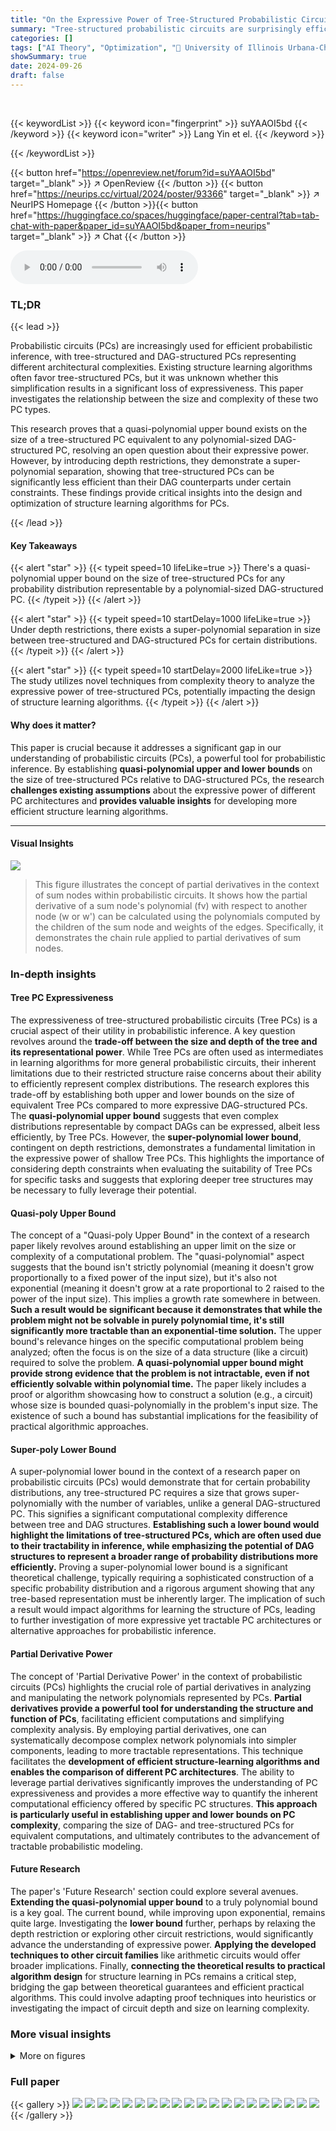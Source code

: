 ```yaml
---
title: "On the Expressive Power of Tree-Structured Probabilistic Circuits"
summary: "Tree-structured probabilistic circuits are surprisingly efficient:  this paper proves a quasi-polynomial upper bound on their size, showing they're almost as expressive as more complex DAG structures."
categories: []
tags: ["AI Theory", "Optimization", "🏢 University of Illinois Urbana-Champaign",]
showSummary: true
date: 2024-09-26
draft: false
---
```


<br>

{{< keywordList >}}
{{< keyword icon="fingerprint" >}} suYAAOI5bd {{< /keyword >}}
{{< keyword icon="writer" >}} Lang Yin et el. {{< /keyword >}}
 
{{< /keywordList >}}

{{< button href="https://openreview.net/forum?id=suYAAOI5bd" target="_blank" >}}
↗ OpenReview
{{< /button >}}
{{< button href="https://neurips.cc/virtual/2024/poster/93366" target="_blank" >}}
↗ NeurIPS Homepage
{{< /button >}}{{< button href="https://huggingface.co/spaces/huggingface/paper-central?tab=tab-chat-with-paper&paper_id=suYAAOI5bd&paper_from=neurips" target="_blank" >}}
↗ Chat
{{< /button >}}



<audio controls>
    <source src="https://ai-paper-reviewer.com/suYAAOI5bd/podcast.wav" type="audio/wav">
    Your browser does not support the audio element.
</audio>


### TL;DR


{{< lead >}}

Probabilistic circuits (PCs) are increasingly used for efficient probabilistic inference, with tree-structured and DAG-structured PCs representing different architectural complexities.  Existing structure learning algorithms often favor tree-structured PCs, but it was unknown whether this simplification results in a significant loss of expressiveness.  This paper investigates the relationship between the size and complexity of these two PC types. 

This research proves that a quasi-polynomial upper bound exists on the size of a tree-structured PC equivalent to any polynomial-sized DAG-structured PC, resolving an open question about their expressive power.  However, by introducing depth restrictions, they demonstrate a super-polynomial separation, showing that tree-structured PCs can be significantly less efficient than their DAG counterparts under certain constraints. These findings provide critical insights into the design and optimization of structure learning algorithms for PCs.

{{< /lead >}}


#### Key Takeaways

{{< alert "star" >}}
{{< typeit speed=10 lifeLike=true >}} There's a quasi-polynomial upper bound on the size of tree-structured PCs for any probability distribution representable by a polynomial-sized DAG-structured PC. {{< /typeit >}}
{{< /alert >}}

{{< alert "star" >}}
{{< typeit speed=10 startDelay=1000 lifeLike=true >}} Under depth restrictions, there exists a super-polynomial separation in size between tree-structured and DAG-structured PCs for certain distributions. {{< /typeit >}}
{{< /alert >}}

{{< alert "star" >}}
{{< typeit speed=10 startDelay=2000 lifeLike=true >}} The study utilizes novel techniques from complexity theory to analyze the expressive power of tree-structured PCs, potentially impacting the design of structure learning algorithms. {{< /typeit >}}
{{< /alert >}}

#### Why does it matter?
This paper is crucial because it addresses a significant gap in our understanding of probabilistic circuits (PCs), a powerful tool for probabilistic inference.  By establishing **quasi-polynomial upper and lower bounds** on the size of tree-structured PCs relative to DAG-structured PCs, the research **challenges existing assumptions** about the expressive power of different PC architectures and **provides valuable insights** for developing more efficient structure learning algorithms.

------
#### Visual Insights



![](https://ai-paper-reviewer.com/suYAAOI5bd/figures_3_1.jpg)

> This figure illustrates the concept of partial derivatives in the context of sum nodes within probabilistic circuits. It shows how the partial derivative of a sum node's polynomial (fv) with respect to another node (w or w') can be calculated using the polynomials computed by the children of the sum node and weights of the edges.  Specifically, it demonstrates the chain rule applied to partial derivatives of sum nodes.







### In-depth insights


#### Tree PC Expressiveness
The expressiveness of tree-structured probabilistic circuits (Tree PCs) is a crucial aspect of their utility in probabilistic inference.  A key question revolves around the **trade-off between the size and depth of the tree and its representational power**. While Tree PCs are often used as intermediates in learning algorithms for more general probabilistic circuits, their inherent limitations due to their restricted structure raise concerns about their ability to efficiently represent complex distributions. The research explores this trade-off by establishing both upper and lower bounds on the size of equivalent Tree PCs compared to more expressive DAG-structured PCs.  The **quasi-polynomial upper bound** suggests that even complex distributions representable by compact DAGs can be expressed, albeit less efficiently, by Tree PCs.  However, the **super-polynomial lower bound**, contingent on depth restrictions, demonstrates a fundamental limitation in the expressive power of shallow Tree PCs.  This highlights the importance of considering depth constraints when evaluating the suitability of Tree PCs for specific tasks and suggests that exploring deeper tree structures may be necessary to fully leverage their potential.

#### Quasi-poly Upper Bound
The concept of a "Quasi-poly Upper Bound" in the context of a research paper likely revolves around establishing an upper limit on the size or complexity of a computational problem.  The "quasi-polynomial" aspect suggests that the bound isn't strictly polynomial (meaning it doesn't grow proportionally to a fixed power of the input size), but it's also not exponential (meaning it doesn't grow at a rate proportional to 2 raised to the power of the input size).  This implies a growth rate somewhere in between.  **Such a result would be significant because it demonstrates that while the problem might not be solvable in purely polynomial time, it's still significantly more tractable than an exponential-time solution.** The upper bound's relevance hinges on the specific computational problem being analyzed; often the focus is on the size of a data structure (like a circuit) required to solve the problem. **A quasi-polynomial upper bound might provide strong evidence that the problem is not intractable, even if not efficiently solvable within polynomial time.**  The paper likely includes a proof or algorithm showcasing how to construct a solution (e.g., a circuit) whose size is bounded quasi-polynomially in the problem's input size. The existence of such a bound has substantial implications for the feasibility of practical algorithmic approaches.

#### Super-poly Lower Bound
A super-polynomial lower bound in the context of a research paper on probabilistic circuits (PCs) would demonstrate that for certain probability distributions, any tree-structured PC requires a size that grows super-polynomially with the number of variables, unlike a general DAG-structured PC. This signifies a significant computational complexity difference between tree and DAG structures. **Establishing such a lower bound would highlight the limitations of tree-structured PCs, which are often used due to their tractability in inference, while emphasizing the potential of DAG structures to represent a broader range of probability distributions more efficiently.** Proving a super-polynomial lower bound is a significant theoretical challenge, typically requiring a sophisticated construction of a specific probability distribution and a rigorous argument showing that any tree-based representation must be inherently larger.  The implication of such a result would impact algorithms for learning the structure of PCs, leading to further investigation of more expressive yet tractable PC architectures or alternative approaches for probabilistic inference.

#### Partial Derivative Power
The concept of 'Partial Derivative Power' in the context of probabilistic circuits (PCs) highlights the crucial role of partial derivatives in analyzing and manipulating the network polynomials represented by PCs.  **Partial derivatives provide a powerful tool for understanding the structure and function of PCs**, facilitating efficient computations and simplifying complexity analysis. By employing partial derivatives, one can systematically decompose complex network polynomials into simpler components, leading to more tractable representations.  This technique facilitates the **development of efficient structure-learning algorithms and enables the comparison of different PC architectures**. The ability to leverage partial derivatives significantly improves the understanding of PC expressiveness and provides a more effective way to quantify the inherent computational efficiency offered by specific PC structures.  **This approach is particularly useful in establishing upper and lower bounds on PC complexity**, comparing the size of DAG- and tree-structured PCs for equivalent computations, and ultimately contributes to the advancement of tractable probabilistic modeling.

#### Future Research
The paper's 'Future Research' section could explore several avenues.  **Extending the quasi-polynomial upper bound** to a truly polynomial bound is a key goal. The current bound, while improving upon exponential, remains quite large.  Investigating the **lower bound** further, perhaps by relaxing the depth restriction or exploring other circuit restrictions, would significantly advance the understanding of expressive power.  **Applying the developed techniques to other circuit families** like arithmetic circuits would offer broader implications.  Finally, **connecting the theoretical results to practical algorithm design** for structure learning in PCs remains a critical step, bridging the gap between theoretical guarantees and efficient practical algorithms.  This could involve adapting proof techniques into heuristics or investigating the impact of circuit depth and size on learning complexity.


### More visual insights

<details>
<summary>More on figures
</summary>


![](https://ai-paper-reviewer.com/suYAAOI5bd/figures_8_1.jpg)

> This figure illustrates the concept of partial derivatives in the context of sum nodes within probabilistic circuits. It visually demonstrates how the partial derivative of a sum node's polynomial with respect to another node is calculated by substituting the polynomial of the node being derived with respect to with a variable y, computing the resulting polynomial, and then taking the derivative with respect to y.


![](https://ai-paper-reviewer.com/suYAAOI5bd/figures_12_1.jpg)

> This figure illustrates a method to transform a non-binary DAG-structured probabilistic circuit into a binary one while preserving the computed polynomial.  The transformation involves replacing nodes with more than two children by introducing intermediate sum and product nodes. This process ensures that each node in the resulting circuit has at most two children, which simplifies analysis and proofs in the paper, specifically regarding partial derivatives.


![](https://ai-paper-reviewer.com/suYAAOI5bd/figures_15_1.jpg)

> The figure illustrates the transformation of a non-binary DAG-structured probabilistic circuit into an equivalent binary DAG-structured probabilistic circuit.  The transformation involves replacing nodes with more than two children by introducing intermediate nodes to reduce the maximum number of children per node to two. This ensures that each node has at most two children, simplifying further analysis and constructions in the paper. The edge weights are omitted for clarity.


![](https://ai-paper-reviewer.com/suYAAOI5bd/figures_20_1.jpg)

> The figure illustrates a transformation of a non-binary DAG-structured probabilistic circuit into an equivalent binary one.  The transformation involves replacing nodes with more than two children (sum or product nodes) with a series of intermediate nodes to ensure each node has at most two children. The process maintains the functionality of the original circuit while ensuring a binary structure, which is crucial for certain complexity analysis in the paper.  Edge weights are omitted for clarity.


</details>






### Full paper

{{< gallery >}}
<img src="https://ai-paper-reviewer.com/suYAAOI5bd/1.png" class="grid-w50 md:grid-w33 xl:grid-w25" />
<img src="https://ai-paper-reviewer.com/suYAAOI5bd/2.png" class="grid-w50 md:grid-w33 xl:grid-w25" />
<img src="https://ai-paper-reviewer.com/suYAAOI5bd/3.png" class="grid-w50 md:grid-w33 xl:grid-w25" />
<img src="https://ai-paper-reviewer.com/suYAAOI5bd/4.png" class="grid-w50 md:grid-w33 xl:grid-w25" />
<img src="https://ai-paper-reviewer.com/suYAAOI5bd/5.png" class="grid-w50 md:grid-w33 xl:grid-w25" />
<img src="https://ai-paper-reviewer.com/suYAAOI5bd/6.png" class="grid-w50 md:grid-w33 xl:grid-w25" />
<img src="https://ai-paper-reviewer.com/suYAAOI5bd/7.png" class="grid-w50 md:grid-w33 xl:grid-w25" />
<img src="https://ai-paper-reviewer.com/suYAAOI5bd/8.png" class="grid-w50 md:grid-w33 xl:grid-w25" />
<img src="https://ai-paper-reviewer.com/suYAAOI5bd/9.png" class="grid-w50 md:grid-w33 xl:grid-w25" />
<img src="https://ai-paper-reviewer.com/suYAAOI5bd/10.png" class="grid-w50 md:grid-w33 xl:grid-w25" />
<img src="https://ai-paper-reviewer.com/suYAAOI5bd/11.png" class="grid-w50 md:grid-w33 xl:grid-w25" />
<img src="https://ai-paper-reviewer.com/suYAAOI5bd/12.png" class="grid-w50 md:grid-w33 xl:grid-w25" />
<img src="https://ai-paper-reviewer.com/suYAAOI5bd/13.png" class="grid-w50 md:grid-w33 xl:grid-w25" />
<img src="https://ai-paper-reviewer.com/suYAAOI5bd/14.png" class="grid-w50 md:grid-w33 xl:grid-w25" />
<img src="https://ai-paper-reviewer.com/suYAAOI5bd/15.png" class="grid-w50 md:grid-w33 xl:grid-w25" />
<img src="https://ai-paper-reviewer.com/suYAAOI5bd/16.png" class="grid-w50 md:grid-w33 xl:grid-w25" />
<img src="https://ai-paper-reviewer.com/suYAAOI5bd/17.png" class="grid-w50 md:grid-w33 xl:grid-w25" />
<img src="https://ai-paper-reviewer.com/suYAAOI5bd/18.png" class="grid-w50 md:grid-w33 xl:grid-w25" />
<img src="https://ai-paper-reviewer.com/suYAAOI5bd/19.png" class="grid-w50 md:grid-w33 xl:grid-w25" />
<img src="https://ai-paper-reviewer.com/suYAAOI5bd/20.png" class="grid-w50 md:grid-w33 xl:grid-w25" />
{{< /gallery >}}